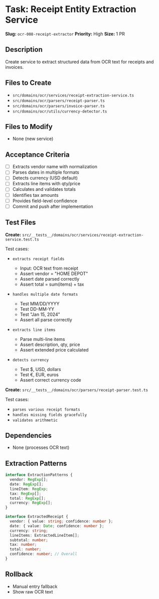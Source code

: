 # Task: Receipt Entity Extraction Service

**Slug:** `ocr-008-receipt-extractor`
**Priority:** High
**Size:** 1 PR

## Description
Create service to extract structured data from OCR text for receipts and invoices.

## Files to Create
- `src/domains/ocr/services/receipt-extraction-service.ts`
- `src/domains/ocr/parsers/receipt-parser.ts`
- `src/domains/ocr/parsers/invoice-parser.ts`
- `src/domains/ocr/utils/currency-detector.ts`

## Files to Modify
- None (new service)

## Acceptance Criteria
- [ ] Extracts vendor name with normalization
- [ ] Parses dates in multiple formats
- [ ] Detects currency (USD default)
- [ ] Extracts line items with qty/price
- [ ] Calculates and validates totals
- [ ] Identifies tax amounts
- [ ] Provides field-level confidence
- [ ] Commit and push after implementation

## Test Files
**Create:** `src/__tests__/domains/ocr/services/receipt-extraction-service.test.ts`

Test cases:
- `extracts receipt fields`
  - Input: OCR text from receipt
  - Assert vendor = "HOME DEPOT"
  - Assert date parsed correctly
  - Assert total = sum(items) + tax
  
- `handles multiple date formats`
  - Test MM/DD/YYYY
  - Test DD-MM-YY
  - Test "Jan 15, 2024"
  - Assert all parse correctly
  
- `extracts line items`
  - Parse multi-line items
  - Assert description, qty, price
  - Assert extended price calculated
  
- `detects currency`
  - Test $, USD, dollars
  - Test €, EUR, euros
  - Assert correct currency code

**Create:** `src/__tests__/domains/ocr/parsers/receipt-parser.test.ts`

Test cases:
- `parses various receipt formats`
- `handles missing fields gracefully`
- `validates arithmetic`

## Dependencies
- None (processes OCR text)

## Extraction Patterns
```typescript
interface ExtractionPatterns {
  vendor: RegExp[];
  date: RegExp[];
  lineItem: RegExp;
  tax: RegExp[];
  total: RegExp[];
  currency: RegExp[];
}

interface ExtractedReceipt {
  vendor: { value: string; confidence: number };
  date: { value: Date; confidence: number };
  currency: string;
  lineItems: ExtractedLineItem[];
  subtotal: number;
  tax: number;
  total: number;
  confidence: number; // Overall
}
```

## Rollback
- Manual entry fallback
- Show raw OCR text